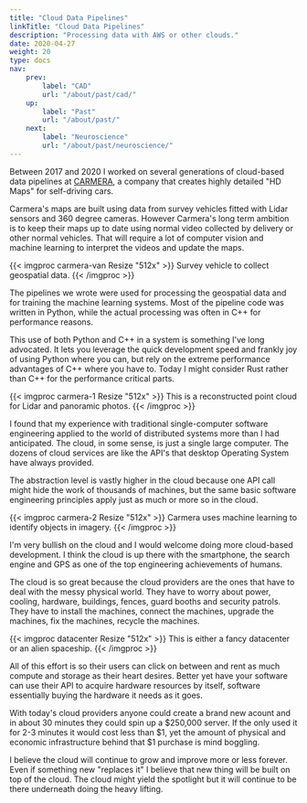 ```yaml
---
title: "Cloud Data Pipelines"
linkTitle: "Cloud Data Pipelines"
description: "Processing data with AWS or other clouds."
date: 2020-04-27
weight: 20
type: docs
nav:
    prev:
        label: "CAD"
        url: "/about/past/cad/"
    up:
        label: "Past"
        url: "/about/past/"
    next:
        label: "Neuroscience"
        url: "/about/past/neuroscience/"
---
```


Between 2017 and 2020 I worked on several generations of cloud-based data
pipelines at [CARMERA](https://carmera.com), a company that creates highly
detailed "HD Maps" for self-driving cars.

Carmera's maps are built using data from survey vehicles fitted with Lidar
sensors and 360 degree cameras. However Carmera's long term ambition is to
keep their maps up to date using normal video collected by delivery or
other normal vehicles. That will require a lot of computer vision and
machine learning to interpret the videos and update the maps.

{{< imgproc carmera-van Resize "512x" >}}
Survey vehicle to collect geospatial data.
{{< /imgproc >}}

The pipelines we wrote were used for processing the geospatial data and for
training the machine learning systems. Most of the pipeline code was
written in Python, while the actual processing was often in C++ for
performance reasons.

This use of both Python and C++ in a system is something I've long
advocated. It lets you leverage the quick development speed and frankly joy
of using Python where you can, but rely on the extreme performance
advantages of C++ where you have to. Today I might consider Rust rather
than C++ for the performance critical parts.

{{< imgproc carmera-1 Resize "512x" >}}
This is a reconstructed point cloud for Lidar and panoramic photos.
{{< /imgproc >}}

I found that my experience with traditional single-computer software
engineering applied to the world of distributed systems more than I had
anticipated. The cloud, in some sense, is just a single large computer. The
dozens of cloud services are like the API's that desktop Operating System
have always provided.

The abstraction level is vastly higher in the cloud because one API call
might hide the work of thousands of machines, but the same basic software
engineering principles apply just as much or more so in the cloud.

{{< imgproc carmera-2 Resize "512x" >}}
Carmera uses machine learning to identify objects in imagery.
{{< /imgproc >}}

I'm very bullish on the cloud and I would welcome doing more cloud-based
development. I think the cloud is up there with the smartphone, the search
engine and GPS as one of the top engineering achievements of humans.

The cloud is so great because the cloud providers are the ones that have to
deal with the messy physical world. They have to worry about power,
cooling, hardware, buildings, fences, guard booths and security patrols.
They have to install the machines, connect the machines, upgrade the
machines, fix the machines, recycle the machines.

{{< imgproc datacenter Resize "512x" >}}
This is either a fancy datacenter or an alien spaceship.
{{< /imgproc >}}

All of this effort is so their users can click on between and rent as much
compute and storage as their heart desires. Better yet have your software
can use their API to acquire hardware resources by itself, software
essentially buying the hardware it needs as it goes.

With today's cloud providers anyone could create a brand new acount and in
about 30 minutes they could spin up a $250,000 server. If the only used it
for 2-3 minutes it would cost less than $1, yet the amount of physical and
economic infrastructure behind that $1 purchase is mind boggling.

I believe the cloud will continue to grow and improve more or less forever.
Even if something new "replaces it" I believe that new thing will be built
on top of the cloud. The cloud might yield the spotlight but it will
continue to be there underneath doing the heavy lifting.
